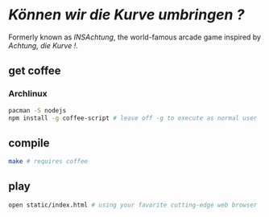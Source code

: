 # _Können wir die Kurve umbringen ?_

Formerly known as _INSAchtung_, the world-famous arcade game inspired by _Achtung, die Kurve !_.

## get coffee
### Archlinux
```bash
pacman -S nodejs
npm install -g coffee-script # leave off -g to execute as normal user
```

## compile
```bash
make # requires coffee
```

## play
```bash
open static/index.html # using your favorite cutting-edge web browser 
```
